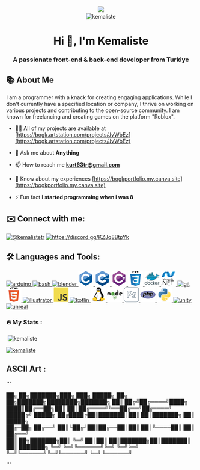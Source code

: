 <div align="center">
  <img height="150" src="https://media.giphy.com/media/M9gbBd9nbDrOTu1Mqx/giphy.gif"  />
</div>

<div align="center">
  <img src="https://komarev.com/ghpvc/?username=kemaliste&label=Profile%20views&color=0e75b6&style=flat" alt="kemaliste" />
</div>


<h1 align="center">Hi 👋, I'm Kemaliste</h1>
<h3 align="center">A passionate front-end & back-end developer from Turkiye</h3>

<h2 align="left">📚‍ About Me</h2>

I am a programmer with a knack for creating engaging applications. While I don't currently have a specified location or company, I thrive on working on various projects and contributing to the open-source community. I am known for freelancing and creating games on the platform "Roblox".

- 👨‍💻 All of my projects are available at [https://bogk.artstation.com/projects/JvWbEz](https://bogk.artstation.com/projects/JvWbEz)

- 💬 Ask me about **Anything**

- 📫 How to reach me **kurt63tr@gmail.com**

- 📄 Know about my experiences [https://bogkportfolio.my.canva.site](https://bogkportfolio.my.canva.site)

- ⚡ Fun fact **I started programming when i was 8**

<h2 align="left">✉️ Connect with me:</h2>
<p align="left">
<a href="https://www.youtube.com/c/@kemalistetr" target="blank"><img align="center" src="https://raw.githubusercontent.com/rahuldkjain/github-profile-readme-generator/master/src/images/icons/Social/youtube.svg" alt="@kemalistetr" height="30" width="40" /></a>
<a href="https://discord.gg/https://discord.gg/KZJq8BtpYk" target="blank"><img align="center" src="https://raw.githubusercontent.com/rahuldkjain/github-profile-readme-generator/master/src/images/icons/Social/discord.svg" alt="https://discord.gg/KZJq8BtpYk" height="30" width="40" /></a>
</p>

<h2 align="left">🛠 Languages and Tools:</h2>
<p align="left"> <a href="https://www.arduino.cc/" target="_blank" rel="noreferrer"> <img src="https://cdn.worldvectorlogo.com/logos/arduino-1.svg" alt="arduino" width="40" height="40"/> </a> <a href="https://www.gnu.org/software/bash/" target="_blank" rel="noreferrer"> <img src="https://www.vectorlogo.zone/logos/gnu_bash/gnu_bash-icon.svg" alt="bash" width="40" height="40"/> </a> <a href="https://www.blender.org/" target="_blank" rel="noreferrer"> <img src="https://download.blender.org/branding/community/blender_community_badge_white.svg" alt="blender" width="40" height="40"/> </a> <a href="https://www.cprogramming.com/" target="_blank" rel="noreferrer"> <img src="https://raw.githubusercontent.com/devicons/devicon/master/icons/c/c-original.svg" alt="c" width="40" height="40"/> </a> <a href="https://www.w3schools.com/cpp/" target="_blank" rel="noreferrer"> <img src="https://raw.githubusercontent.com/devicons/devicon/master/icons/cplusplus/cplusplus-original.svg" alt="cplusplus" width="40" height="40"/> </a> <a href="https://www.w3schools.com/cs/" target="_blank" rel="noreferrer"> <img src="https://raw.githubusercontent.com/devicons/devicon/master/icons/csharp/csharp-original.svg" alt="csharp" width="40" height="40"/> </a> <a href="https://www.w3schools.com/css/" target="_blank" rel="noreferrer"> <img src="https://raw.githubusercontent.com/devicons/devicon/master/icons/css3/css3-original-wordmark.svg" alt="css3" width="40" height="40"/> </a> <a href="https://www.docker.com/" target="_blank" rel="noreferrer"> <img src="https://raw.githubusercontent.com/devicons/devicon/master/icons/docker/docker-original-wordmark.svg" alt="docker" width="40" height="40"/> </a> <a href="https://dotnet.microsoft.com/" target="_blank" rel="noreferrer"> <img src="https://raw.githubusercontent.com/devicons/devicon/master/icons/dot-net/dot-net-original-wordmark.svg" alt="dotnet" width="40" height="40"/> </a> <a href="https://git-scm.com/" target="_blank" rel="noreferrer"> <img src="https://www.vectorlogo.zone/logos/git-scm/git-scm-icon.svg" alt="git" width="40" height="40"/> </a> <a href="https://www.w3.org/html/" target="_blank" rel="noreferrer"> <img src="https://raw.githubusercontent.com/devicons/devicon/master/icons/html5/html5-original-wordmark.svg" alt="html5" width="40" height="40"/> </a> <a href="https://www.adobe.com/in/products/illustrator.html" target="_blank" rel="noreferrer"> <img src="https://www.vectorlogo.zone/logos/adobe_illustrator/adobe_illustrator-icon.svg" alt="illustrator" width="40" height="40"/> </a> <a href="https://developer.mozilla.org/en-US/docs/Web/JavaScript" target="_blank" rel="noreferrer"> <img src="https://raw.githubusercontent.com/devicons/devicon/master/icons/javascript/javascript-original.svg" alt="javascript" width="40" height="40"/> </a> <a href="https://kotlinlang.org" target="_blank" rel="noreferrer"> <img src="https://www.vectorlogo.zone/logos/kotlinlang/kotlinlang-icon.svg" alt="kotlin" width="40" height="40"/> </a> <a href="https://www.linux.org/" target="_blank" rel="noreferrer"> <img src="https://raw.githubusercontent.com/devicons/devicon/master/icons/linux/linux-original.svg" alt="linux" width="40" height="40"/> </a> <a href="https://nodejs.org" target="_blank" rel="noreferrer"> <img src="https://raw.githubusercontent.com/devicons/devicon/master/icons/nodejs/nodejs-original-wordmark.svg" alt="nodejs" width="40" height="40"/> </a> <a href="https://www.photoshop.com/en" target="_blank" rel="noreferrer"> <img src="https://raw.githubusercontent.com/devicons/devicon/master/icons/photoshop/photoshop-line.svg" alt="photoshop" width="40" height="40"/> </a> <a href="https://www.php.net" target="_blank" rel="noreferrer"> <img src="https://raw.githubusercontent.com/devicons/devicon/master/icons/php/php-original.svg" alt="php" width="40" height="40"/> </a> <a href="https://www.python.org" target="_blank" rel="noreferrer"> <img src="https://raw.githubusercontent.com/devicons/devicon/master/icons/python/python-original.svg" alt="python" width="40" height="40"/> </a> <a href="https://unity.com/" target="_blank" rel="noreferrer"> <img src="https://www.vectorlogo.zone/logos/unity3d/unity3d-icon.svg" alt="unity" width="40" height="40"/> </a> <a href="https://unrealengine.com/" target="_blank" rel="noreferrer"> <img src="https://raw.githubusercontent.com/kenangundogan/fontisto/036b7eca71aab1bef8e6a0518f7329f13ed62f6b/icons/svg/brand/unreal-engine.svg" alt="unreal" width="40" height="40"/> </a> </p>

<h3 align="left">🔥   My Stats :</h3>

###


<p>&nbsp;<img align="center" src="https://github-readme-stats.vercel.app/api?username=kemaliste&show_icons=true&locale=en" alt="kemaliste" /></p>
 
<p align="left"> <a href="https://github.com/ryo-ma/github-profile-trophy"><img src="https://github-profile-trophy.vercel.app/?username=kemaliste" alt="kemaliste" /></a> </p>

<h2 align="left">ASCII Art :</h2>

'''

██╗  ██╗███████╗███╗   ███╗ █████╗ ██╗     ██╗███████╗████████╗███████╗
██║ ██╔╝██╔════╝████╗ ████║██╔══██╗██║     ██║██╔════╝╚══██╔══╝██╔════╝
█████╔╝ █████╗  ██╔████╔██║███████║██║     ██║███████╗   ██║   █████╗  
██╔═██╗ ██╔══╝  ██║╚██╔╝██║██╔══██║██║     ██║╚════██║   ██║   ██╔══╝  
██║  ██╗███████╗██║ ╚═╝ ██║██║  ██║███████╗██║███████║   ██║   ███████╗
╚═╝  ╚═╝╚══════╝╚═╝     ╚═╝╚═╝  ╚═╝╚══════╝╚═╝╚══════╝   ╚═╝   ╚══════╝
                                                                       
'''
